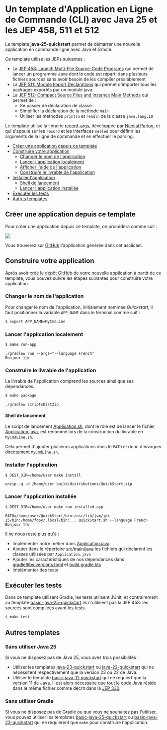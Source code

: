 # Un template d'Application en Ligne de Commande (CLI) avec Java 25 et les JEP 458, 511 et 512

Le template **java-25-quickstart** permet de démarrer une nouvelle application en commande ligne avec Java et Gradle.

Ce template utilise les JEPs suivantes :

* La [JEP 458: Launch Multi-File Source-Code Programs](https://openjdk.org/jeps/458) qui permet de lancer un programme
  Java dont le code est réparti dans plusieurs fichiers sources sans avoir besoin de les compiler préalablement
* La [JEP 511: Module Import Declarations](https://openjdk.org/jeps/511) qui permet d'importer tous les packages
  exportés par un module java
* La [JEP 512: Compact Source Files and Instance Main Methods](https://openjdk.org/jeps/512) qui permet de :
    * Se passer de déclaration de classe
    * Simplifier la déclaration de la méthode `main`
    * Utiliser les méthodes `println` et `readln` de la classe `java.lang.IO`

Le template utilise la librairie [record-args](https://github.com/nipafx/record-args), développée par
[Nicolai Parlog](https://nipafx.dev), et qui s'appuie sur les `record` et les interfaces `sealed` pour définir les
arguments de la ligne de commande et en effectuer le parsing.

* [Créer une application depuis ce template](#créer-une-application-depuis-ce-template)
* [Construire votre application](#construire-votre-application)
    * [Changer le nom de l'application](#changer-le-nom-de-lapplication)
    * [Lancer l'application localement](#lancer-lapplication-localement)
    * [Afficher l'aide de l'application](#afficher-laide-de-lapplication)
    * [Construire le livrable de l'application](#construire-le-livrable-de-lapplication)
* [Installer l'application](#installer-lapplication)
    * [Shell de lancement](#shell-de-lancement)
    * [Lancer l'application installée](#lancer-lapplication-installée)
* [Exécuter les tests](#exécuter-les-tests)
* [Autres templates](#autres-templates)

## Créer une application depuis ce template

Pour créer une application depuis ce template, on procédera comme suit :

<a href="https://asciinema.org/a/740271" target="_blank"><img src="https://asciinema.org/a/740271.svg" /></a>

Vous trouverez sur [GitHub](https://github.com/grumpyf0x48/java-25-cli-16168)
l'application générée dans cet asciicast.

## Construire votre application

Après avoir [créé le dépôt GitHub](https://github.com/new?template_name=java-25-quickstart&template_owner=java-cli-apps)
de votre nouvelle application à partir de ce template, vous pouvez suivre les étapes suivantes pour construire votre application.

### Changer le nom de l'application

Pour changer le nom de l'application, initialement nommée _Quickstart_, il faut positionner la variable `APP_NAME`
dans le terminal comme suit :

```bash
$ export APP_NAME=MyCmdLine
```

### Lancer l'application localement

```bash
$ make run-app
```

```console
./gradlew run --args="--language French"
Bonjour 🇫🇷
```

### Construire le livrable de l'application

Le livrable de l'application comprend les sources ainsi que ses dépendances.

```bash
$ make package
```

```console
./gradlew scriptsDistZip
```

#### Shell de lancement

Le script de lancement [Application.sh](bin/Application.sh), dont le rôle est de lancer le fichier
[Application.java](src/main/java/Application.java), est renommé lors de la construction du livrable en `MyCmdLine.sh`.

Cela permet d'ajouter plusieurs applications dans le `PATH` et donc d'invoquer directement `MyCmdLine.sh`.

### Installer l'application

```bash
$ DEST_DIR=/home/user make install
```

```console
unzip -q -d /home/user build/distributions/QuickStart.zip
```

### Lancer l'application installée

```bash
$ DEST_DIR=/home/user make run-installed-app
```

```console
PATH=/home/user/QuickStart/bin:/usr/lib/jvm/jdk-25/bin:/home/fopy/.local/bin:... QuickStart.sh --language French
Bonjour 🇫🇷
```

Il ne nous reste plus qu'à :

- Implémenter notre métier dans [Application.java](src/main/java/Application.java)
- Ajouter dans le répertoire [src/main/java](src/main/java) les fichiers qui déclarent les classes utilisées par `Application.java`
- Ajouter les caractéristiques de nos dépendances dans [gradle/libs.versions.toml](gradle/libs.versions.toml) et [build.gradle.kts](build.gradle.kts)
- Implémenter des tests


## Exécuter les tests

Dans ce template utilisant Gradle, les tests utilisent JUnit, et contrairement
au template [basic-java-25-quickstart](https://github.com/java-cli-apps/basic-java-25-quickstart)
ils n'utilisent pas la JEP 458: les sources sont compilées avant les tests.

```bash
$ make test
```

## Autres templates

### Sans utiliser Java 25

Si vous ne disposez pas de Java 25, vous avez trois possibilités :

- Utiliser les templates [java-23-quickstart](https://github.com/java-cli-apps/java-23-quickstart) ou
  [java-22-quickstart](https://github.com/java-cli-apps/java-22-quickstart) qui ne nécessitent
  respectivement que la version 23 ou 22 de Java.
- Utiliser le template [basic-java-11-quickstart](https://github.com/java-cli-apps/basic-java-11-quickstart)
  qui ne requiert que la version 11 de Java. Il est alors nécessaire que tout le code Java réside dans le même fichier
  comme décrit dans la [JEP 330](https://openjdk.org/jeps/330).

### Sans utiliser Gradle

Si vous ne disposez pas de Gradle ou que vous ne souhaitez pas l'utiliser, vous
pouvez utiliser les templates [basic-java-25-quickstart](https://github.com/java-cli-apps/basic-java-25-quickstart)
ou [basic-java-23-quickstart](https://github.com/java-cli-apps/basic-java-23-quickstart)
qui ne requierent que `make` pour construire l'application.
